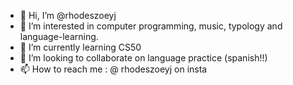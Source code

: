 - 👋 Hi, I’m @rhodeszoeyj
- 👀 I’m interested in computer programming, music, typology and language-learning.
- 🌱 I’m currently learning CS50
- 💞️ I’m looking to collaborate on language practice (spanish!!)
- 📫 How to reach me : @ rhodeszoeyj on insta

<!---
rhodeszoeyj/rhodeszoeyj is a ✨ special ✨ repository because its `README.md` (this file) appears on your GitHub profile.
You can click the Preview link to take a look at your changes.
--->
